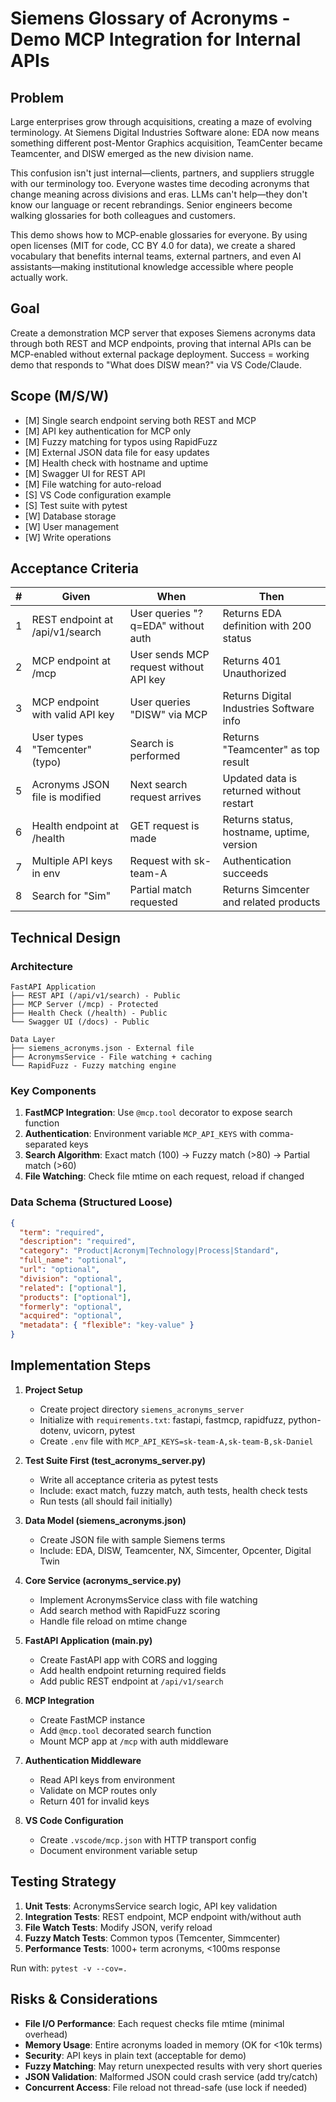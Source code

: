 # Siemens Glossary of Acronyms - Demo MCP Integration for Internal APIs

## Problem
Large enterprises grow through acquisitions, creating a maze of evolving terminology. At Siemens Digital Industries Software alone: EDA now means something different post-Mentor Graphics acquisition, TeamCenter became Teamcenter, and DISW emerged as the new division name. 

This confusion isn't just internal—clients, partners, and suppliers struggle with our terminology too. Everyone wastes time decoding acronyms that change meaning across divisions and eras. LLMs can't help—they don't know our language or recent rebrandings. Senior engineers become walking glossaries for both colleagues and customers.

This demo shows how to MCP-enable glossaries for everyone. By using open licenses (MIT for code, CC BY 4.0 for data), we create a shared vocabulary that benefits internal teams, external partners, and even AI assistants—making institutional knowledge accessible where people actually work.

## Goal
Create a demonstration MCP server that exposes Siemens acronyms data through both REST and MCP endpoints, proving that internal APIs can be MCP-enabled without external package deployment. Success = working demo that responds to "What does DISW mean?" via VS Code/Claude.

## Scope (M/S/W)
- [M] Single search endpoint serving both REST and MCP
- [M] API key authentication for MCP only
- [M] Fuzzy matching for typos using RapidFuzz
- [M] External JSON data file for easy updates
- [M] Health check with hostname and uptime
- [M] Swagger UI for REST API
- [M] File watching for auto-reload
- [S] VS Code configuration example
- [S] Test suite with pytest
- [W] Database storage
- [W] User management
- [W] Write operations

## Acceptance Criteria
| # | Given | When | Then |
|---|-------|------|------|
| 1 | REST endpoint at /api/v1/search | User queries "?q=EDA" without auth | Returns EDA definition with 200 status |
| 2 | MCP endpoint at /mcp | User sends MCP request without API key | Returns 401 Unauthorized |
| 3 | MCP endpoint with valid API key | User queries "DISW" via MCP | Returns Digital Industries Software info |
| 4 | User types "Temcenter" (typo) | Search is performed | Returns "Teamcenter" as top result |
| 5 | Acronyms JSON file is modified | Next search request arrives | Updated data is returned without restart |
| 6 | Health endpoint at /health | GET request is made | Returns status, hostname, uptime, version |
| 7 | Multiple API keys in env | Request with sk-team-A | Authentication succeeds |
| 8 | Search for "Sim" | Partial match requested | Returns Simcenter and related products |

## Technical Design

### Architecture
```
FastAPI Application
├── REST API (/api/v1/search) - Public
├── MCP Server (/mcp) - Protected
├── Health Check (/health) - Public
└── Swagger UI (/docs) - Public

Data Layer
├── siemens_acronyms.json - External file
├── AcronymsService - File watching + caching
└── RapidFuzz - Fuzzy matching engine
```

### Key Components
1. **FastMCP Integration**: Use `@mcp.tool` decorator to expose search function
2. **Authentication**: Environment variable `MCP_API_KEYS` with comma-separated keys
3. **Search Algorithm**: Exact match (100) → Fuzzy match (>80) → Partial match (>60)
4. **File Watching**: Check file mtime on each request, reload if changed

### Data Schema (Structured Loose)
```json
{
  "term": "required",
  "description": "required", 
  "category": "Product|Acronym|Technology|Process|Standard",
  "full_name": "optional",
  "url": "optional",
  "division": "optional",
  "related": ["optional"],
  "products": ["optional"],
  "formerly": "optional",
  "acquired": "optional",
  "metadata": { "flexible": "key-value" }
}
```

## Implementation Steps
1. **Project Setup**
   - Create project directory `siemens_acronyms_server`
   - Initialize with `requirements.txt`: fastapi, fastmcp, rapidfuzz, python-dotenv, uvicorn, pytest
   - Create `.env` file with `MCP_API_KEYS=sk-team-A,sk-team-B,sk-Daniel`

2. **Test Suite First (test_acronyms_server.py)**
   - Write all acceptance criteria as pytest tests
   - Include: exact match, fuzzy match, auth tests, health check tests
   - Run tests (all should fail initially)

3. **Data Model (siemens_acronyms.json)**
   - Create JSON file with sample Siemens terms
   - Include: EDA, DISW, Teamcenter, NX, Simcenter, Opcenter, Digital Twin

4. **Core Service (acronyms_service.py)**
   - Implement AcronymsService class with file watching
   - Add search method with RapidFuzz scoring
   - Handle file reload on mtime change

5. **FastAPI Application (main.py)**
   - Create FastAPI app with CORS and logging
   - Add health endpoint returning required fields
   - Add public REST endpoint at `/api/v1/search`

6. **MCP Integration**
   - Create FastMCP instance
   - Add `@mcp.tool` decorated search function
   - Mount MCP app at `/mcp` with auth middleware

7. **Authentication Middleware**
   - Read API keys from environment
   - Validate on MCP routes only
   - Return 401 for invalid keys

8. **VS Code Configuration**
   - Create `.vscode/mcp.json` with HTTP transport config
   - Document environment variable setup

## Testing Strategy
1. **Unit Tests**: AcronymsService search logic, API key validation
2. **Integration Tests**: REST endpoint, MCP endpoint with/without auth
3. **File Watch Tests**: Modify JSON, verify reload
4. **Fuzzy Match Tests**: Common typos (Temcenter, Simmcenter)
5. **Performance Tests**: 1000+ term acronyms, <100ms response

Run with: `pytest -v --cov=.`

## Risks & Considerations
- **File I/O Performance**: Each request checks file mtime (minimal overhead)
- **Memory Usage**: Entire acronyms loaded in memory (OK for <10k terms)
- **Security**: API keys in plain text (acceptable for demo)
- **Fuzzy Matching**: May return unexpected results with very short queries
- **JSON Validation**: Malformed JSON could crash service (add try/catch)
- **Concurrent Access**: File reload not thread-safe (use lock if needed)
